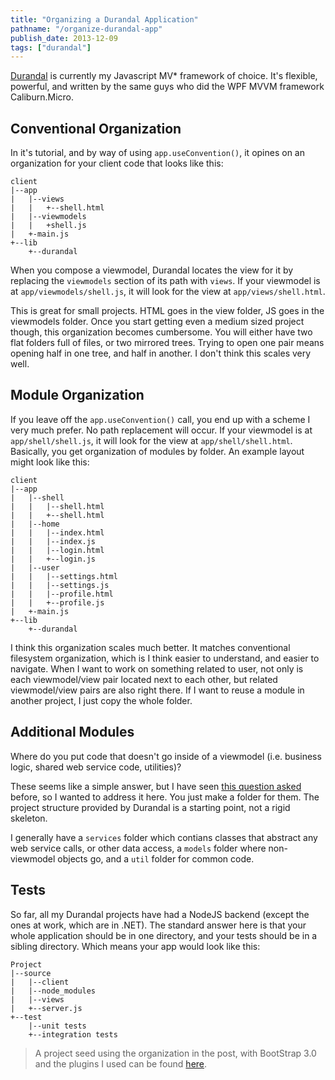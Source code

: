 ```yaml
---
title: "Organizing a Durandal Application"
pathname: "/organize-durandal-app"
publish_date: 2013-12-09
tags: ["durandal"]
---
```


[Durandal](http://durandaljs.com) is currently my Javascript MV* framework of choice. It's flexible, powerful, and written by the same guys who did the WPF MVVM framework Caliburn.Micro.

## Conventional Organization

In it's tutorial, and by way of using `app.useConvention()`, it opines on an organization for your client code that looks like this:

    client
    |--app
    |	|--views
    |	|	+--shell.html
    |	|--viewmodels
    |	|	+shell.js
    |	+-main.js
    +--lib
    	+--durandal


When you compose a viewmodel, Durandal locates the view for it by replacing the `viewmodels` section of its path with `views`. If your viewmodel is at `app/viewmodels/shell.js`, it will look for the view at `app/views/shell.html`.

This is great for small projects. HTML goes in the view folder, JS goes in the viewmodels folder. Once you start getting even a medium sized project though, this organization becomes cumbersome. You will either have two flat folders full of files, or two mirrored trees. Trying to open one pair means opening half in one tree, and half in another. I don't think this scales very well.

## Module Organization

If you leave off the `app.useConvention()` call, you end up with a scheme I very much prefer. No path replacement will occur. If your viewmodel is at `app/shell/shell.js`, it will look for the view at `app/shell/shell.html`. Basically, you get organization of modules by folder. An example layout might look like this:

    client
    |--app
    |	|--shell
    |	|	|--shell.html
    |	|	+--shell.html
    |	|--home
    |	|	|--index.html
    |	|	|--index.js
    |	|	|--login.html
    |	|	+--login.js
    |	|--user
    |	|	|--settings.html
    |	|	|--settings.js
    |	|	|--profile.html
    |	|	+--profile.js
    |	+-main.js
    +--lib
    	+--durandal


I think this organization scales much better. It matches conventional filesystem organization, which is I think easier to understand, and easier to navigate. When I want to work on something related to user, not only is each viewmodel/view pair located next to each other, but related viewmodel/view pairs are also right there. If I want to reuse a module in another project, I just copy the whole folder.

## Additional Modules

Where do you put code that doesn't go inside of a viewmodel (i.e. business logic, shared web service code, utilities)?

These seems like a simple answer, but I have seen [this question asked](http://stackoverflow.com/questions/16547279/why-is-there-no-suggested-model-folder-in-a-durandal-app/16569553#16569553) before, so I wanted to address it here. You just make a folder for them. The project structure provided by Durandal is a starting point, not a rigid skeleton.

I generally have a `services` folder which contians classes that abstract any web service calls, or other data access, a `models` folder where non-viewmodel objects go, and a `util` folder for common code.

## Tests

So far, all my Durandal projects have had a NodeJS backend (except the ones at work, which are in .NET). The standard answer here is that your whole application should be in one directory, and your tests should be in a sibling directory. Which means your app would look like this:

    Project
    |--source
    |	|--client
    |	|--node_modules
    |	|--views
    |	+--server.js
    +--test
    	|--unit tests
        +--integration tests


> A project seed using the organization in the post, with BootStrap 3.0 and the plugins I used can be found [here](https://github.com/kyeotic/durandal-seed).
